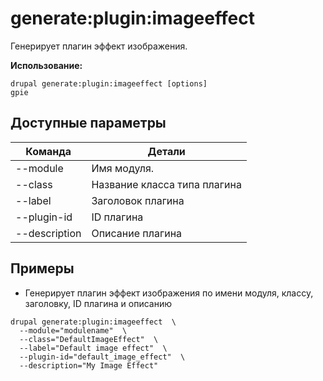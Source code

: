 # generate:plugin:imageeffect
Генерирует плагин эффект изображения.

**Использование:**
```
drupal generate:plugin:imageeffect [options]
gpie
```

## Доступные параметры
Команда | Детали
-------|-------------
--module | Имя модуля.
--class | Название класса типа плагина
--label | Заголовок плагина
--plugin-id | ID плагина
--description | Описание плагина

## Примеры
* Генерирует плагин эффект изображения по имени модуля, классу, заголовку, ID плагина и описанию
```
drupal generate:plugin:imageeffect  \
  --module="modulename"  \
  --class="DefaultImageEffect"  \
  --label="Default image effect"  \
  --plugin-id="default_image_effect"  \
  --description="My Image Effect"
```
